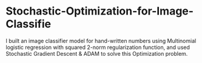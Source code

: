 # Stochastic-Optimization-for-Image-Classifie
I built an image classifier model for hand-written numbers using Multinomial logistic regression with squared 2-norm regularization function, and used Stochastic Gradient Descent &amp; ADAM to solve this Optimization problem.
